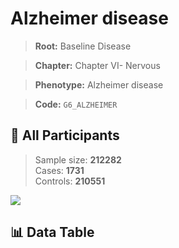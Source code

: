 # Alzheimer disease

> **Root:** Baseline Disease  

> **Chapter:** Chapter VI- Nervous  

> **Phenotype:** Alzheimer disease  

> **Code:** `G6_ALZHEIMER`

## 🧪 All Participants  
> Sample size: **212282**  
> Cases: **1731**  
> Controls: **210551**
<img src="/Sensitive/Figures/ALL/Incidence/G6_ALZHEIMER.png"/>

## 📊 Data Table
<CsvTableMRF src="/Sensitive/Data/ALL/Incidence/COX_G6_ALZHEIMER.csv"/>

